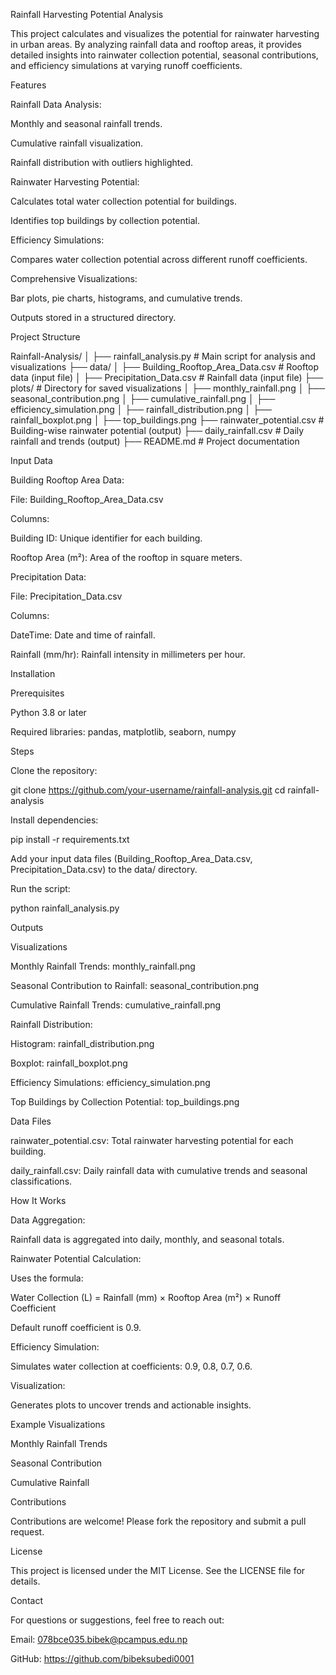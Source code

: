 Rainfall Harvesting Potential Analysis

This project calculates and visualizes the potential for rainwater harvesting in urban areas. By analyzing rainfall data and rooftop areas, it provides detailed insights into rainwater collection potential, seasonal contributions, and efficiency simulations at varying runoff coefficients.

Features

Rainfall Data Analysis:

Monthly and seasonal rainfall trends.

Cumulative rainfall visualization.

Rainfall distribution with outliers highlighted.

Rainwater Harvesting Potential:

Calculates total water collection potential for buildings.

Identifies top buildings by collection potential.

Efficiency Simulations:

Compares water collection potential across different runoff coefficients.

Comprehensive Visualizations:

Bar plots, pie charts, histograms, and cumulative trends.

Outputs stored in a structured directory.

Project Structure

Rainfall-Analysis/
│
├── rainfall_analysis.py      # Main script for analysis and visualizations
├── data/
│   ├── Building_Rooftop_Area_Data.csv   # Rooftop data (input file)
│   ├── Precipitation_Data.csv           # Rainfall data (input file)
├── plots/                    # Directory for saved visualizations
│   ├── monthly_rainfall.png
│   ├── seasonal_contribution.png
│   ├── cumulative_rainfall.png
│   ├── efficiency_simulation.png
│   ├── rainfall_distribution.png
│   ├── rainfall_boxplot.png
│   ├── top_buildings.png
├── rainwater_potential.csv   # Building-wise rainwater potential (output)
├── daily_rainfall.csv        # Daily rainfall and trends (output)
├── README.md                 # Project documentation

Input Data

Building Rooftop Area Data:

File: Building_Rooftop_Area_Data.csv

Columns:

Building ID: Unique identifier for each building.

Rooftop Area (m²): Area of the rooftop in square meters.

Precipitation Data:

File: Precipitation_Data.csv

Columns:

DateTime: Date and time of rainfall.

Rainfall (mm/hr): Rainfall intensity in millimeters per hour.

Installation

Prerequisites

Python 3.8 or later

Required libraries: pandas, matplotlib, seaborn, numpy

Steps

Clone the repository:

git clone https://github.com/your-username/rainfall-analysis.git
cd rainfall-analysis

Install dependencies:

pip install -r requirements.txt

Add your input data files (Building_Rooftop_Area_Data.csv, Precipitation_Data.csv) to the data/ directory.

Run the script:

python rainfall_analysis.py

Outputs

Visualizations

Monthly Rainfall Trends: monthly_rainfall.png

Seasonal Contribution to Rainfall: seasonal_contribution.png

Cumulative Rainfall Trends: cumulative_rainfall.png

Rainfall Distribution:

Histogram: rainfall_distribution.png

Boxplot: rainfall_boxplot.png

Efficiency Simulations: efficiency_simulation.png

Top Buildings by Collection Potential: top_buildings.png

Data Files

rainwater_potential.csv: Total rainwater harvesting potential for each building.

daily_rainfall.csv: Daily rainfall data with cumulative trends and seasonal classifications.

How It Works

Data Aggregation:

Rainfall data is aggregated into daily, monthly, and seasonal totals.

Rainwater Potential Calculation:

Uses the formula:

Water Collection (L) = Rainfall (mm) × Rooftop Area (m²) × Runoff Coefficient

Default runoff coefficient is 0.9.

Efficiency Simulation:

Simulates water collection at coefficients: 0.9, 0.8, 0.7, 0.6.

Visualization:

Generates plots to uncover trends and actionable insights.

Example Visualizations

Monthly Rainfall Trends



Seasonal Contribution



Cumulative Rainfall



Contributions

Contributions are welcome! Please fork the repository and submit a pull request.

License

This project is licensed under the MIT License. See the LICENSE file for details.

Contact

For questions or suggestions, feel free to reach out:

Email: 078bce035.bibek@pcampus.edu.np

GitHub: https://github.com/bibeksubedi0001


